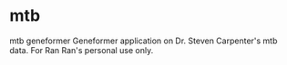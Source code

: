 # mtb
mtb geneformer
Geneformer application on Dr. Steven Carpenter's mtb data. For Ran Ran's personal use only.
